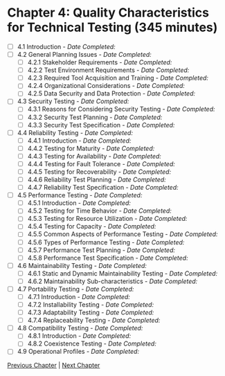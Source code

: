# Chapter 4: Quality Characteristics for Technical Testing (345 minutes)

- [ ] 4.1 Introduction - _Date Completed:_
- [ ] 4.2 General Planning Issues - _Date Completed:_
    - [ ] 4.2.1 Stakeholder Requirements - _Date Completed:_
    - [ ] 4.2.2 Test Environment Requirements - _Date Completed:_
    - [ ] 4.2.3 Required Tool Acquisition and Training - _Date Completed:_
    - [ ] 4.2.4 Organizational Considerations - _Date Completed:_
    - [ ] 4.2.5 Data Security and Data Protection - _Date Completed:_
- [ ] 4.3 Security Testing - _Date Completed:_
    - [ ] 4.3.1 Reasons for Considering Security Testing - _Date Completed:_
    - [ ] 4.3.2 Security Test Planning - _Date Completed:_
    - [ ] 4.3.3 Security Test Specification - _Date Completed:_
- [ ] 4.4 Reliability Testing - _Date Completed:_
    - [ ] 4.4.1 Introduction - _Date Completed:_
    - [ ] 4.4.2 Testing for Maturity - _Date Completed:_
    - [ ] 4.4.3 Testing for Availability - _Date Completed:_
    - [ ] 4.4.4 Testing for Fault Tolerance - _Date Completed:_
    - [ ] 4.4.5 Testing for Recoverability - _Date Completed:_
    - [ ] 4.4.6 Reliability Test Planning - _Date Completed:_
    - [ ] 4.4.7 Reliability Test Specification - _Date Completed:_
- [ ] 4.5 Performance Testing - _Date Completed:_
    - [ ] 4.5.1 Introduction - _Date Completed:_
    - [ ] 4.5.2 Testing for Time Behavior - _Date Completed:_
    - [ ] 4.5.3 Testing for Resource Utilization - _Date Completed:_
    - [ ] 4.5.4 Testing for Capacity - _Date Completed:_
    - [ ] 4.5.5 Common Aspects of Performance Testing - _Date Completed:_
    - [ ] 4.5.6 Types of Performance Testing - _Date Completed:_
    - [ ] 4.5.7 Performance Test Planning - _Date Completed:_
    - [ ] 4.5.8 Performance Test Specification - _Date Completed:_
- [ ] 4.6 Maintainability Testing - _Date Completed:_
    - [ ] 4.6.1 Static and Dynamic Maintainability Testing - _Date Completed:_
    - [ ] 4.6.2 Maintainability Sub-characteristics - _Date Completed:_
- [ ] 4.7 Portability Testing - _Date Completed:_
    - [ ] 4.7.1 Introduction - _Date Completed:_
    - [ ] 4.7.2 Installability Testing - _Date Completed:_
    - [ ] 4.7.3 Adaptability Testing - _Date Completed:_
    - [ ] 4.7.4 Replaceability Testing - _Date Completed:_
- [ ] 4.8 Compatibility Testing - _Date Completed:_
    - [ ] 4.8.1 Introduction - _Date Completed:_
    - [ ] 4.8.2 Coexistence Testing - _Date Completed:_
- [ ] 4.9 Operational Profiles - _Date Completed:_

[Previous Chapter](3-static-and-dynamic-analysis.md) | [Next Chapter](5-reviews.md)
